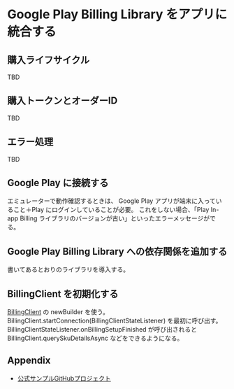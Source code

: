 # Google Play Billing Library をアプリに統合する

## 購入ライフサイクル

TBD

## 購入トークンとオーダーID

TBD

## エラー処理

TBD

## Google Play に接続する

エミュレーターで動作確認するときは、 Google Play アプリが端末に入っていること＋Play にログインしていることが必要。
これをしない場合、「Play In-app Billing ライブラリのバージョンが古い」といったエラーメッセージがでる。

## Google Play Billing Library への依存関係を追加する

書いてあるとおりのライブラリを導入する。

## BillingClient を初期化する

[BillingClient](https://developer.android.com/reference/com/android/billingclient/api/BillingClient) の newBuilder を使う。
BillingClient.startConnection(BillingClientStateListener) を最初に呼び出す。
BillingClientStateListener.onBillingSetupFinished が呼び出されると BillingClient.querySkuDetailsAsync などをできるようになる。

## Appendix

- [公式サンプルGitHubプロジェクト](https://github.com/android/play-billing-samples)
